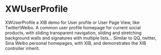 # XWUserProfile
XWUserProfile  a XIB demo for User profile or User Page View, like Twitter\Weibo.
A common user profile homepage for current social products, with sliding transparent navigation, sliding and stretching background walls and signatures with multiple lists... Similar to QQ, twitter, Sina Weibo personal homepages, with XIB, and demonstrates the XIB controller inherit.

